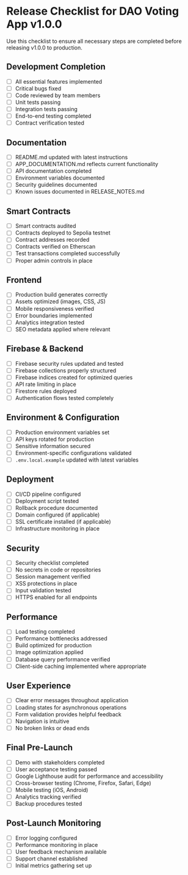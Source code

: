 # Release Checklist for DAO Voting App v1.0.0

Use this checklist to ensure all necessary steps are completed before releasing v1.0.0 to production.

## Development Completion

- [ ] All essential features implemented
- [ ] Critical bugs fixed
- [ ] Code reviewed by team members
- [ ] Unit tests passing
- [ ] Integration tests passing
- [ ] End-to-end testing completed
- [ ] Contract verification tested

## Documentation

- [ ] README.md updated with latest instructions
- [ ] APP_DOCUMENTATION.md reflects current functionality
- [ ] API documentation completed
- [ ] Environment variables documented
- [ ] Security guidelines documented
- [ ] Known issues documented in RELEASE_NOTES.md

## Smart Contracts

- [ ] Smart contracts audited
- [ ] Contracts deployed to Sepolia testnet
- [ ] Contract addresses recorded
- [ ] Contracts verified on Etherscan
- [ ] Test transactions completed successfully
- [ ] Proper admin controls in place

## Frontend

- [ ] Production build generates correctly
- [ ] Assets optimized (images, CSS, JS)
- [ ] Mobile responsiveness verified
- [ ] Error boundaries implemented
- [ ] Analytics integration tested
- [ ] SEO metadata applied where relevant

## Firebase & Backend

- [ ] Firebase security rules updated and tested
- [ ] Firebase collections properly structured
- [ ] Firebase indices created for optimized queries
- [ ] API rate limiting in place
- [ ] Firestore rules deployed
- [ ] Authentication flows tested completely

## Environment & Configuration

- [ ] Production environment variables set
- [ ] API keys rotated for production
- [ ] Sensitive information secured
- [ ] Environment-specific configurations validated
- [ ] `.env.local.example` updated with latest variables

## Deployment

- [ ] CI/CD pipeline configured
- [ ] Deployment script tested
- [ ] Rollback procedure documented
- [ ] Domain configured (if applicable)
- [ ] SSL certificate installed (if applicable)
- [ ] Infrastructure monitoring in place

## Security

- [ ] Security checklist completed
- [ ] No secrets in code or repositories
- [ ] Session management verified
- [ ] XSS protections in place
- [ ] Input validation tested
- [ ] HTTPS enabled for all endpoints

## Performance

- [ ] Load testing completed
- [ ] Performance bottlenecks addressed
- [ ] Build optimized for production
- [ ] Image optimization applied
- [ ] Database query performance verified
- [ ] Client-side caching implemented where appropriate

## User Experience

- [ ] Clear error messages throughout application
- [ ] Loading states for asynchronous operations
- [ ] Form validation provides helpful feedback
- [ ] Navigation is intuitive
- [ ] No broken links or dead ends

## Final Pre-Launch

- [ ] Demo with stakeholders completed
- [ ] User acceptance testing passed
- [ ] Google Lighthouse audit for performance and accessibility
- [ ] Cross-browser testing (Chrome, Firefox, Safari, Edge)
- [ ] Mobile testing (iOS, Android)
- [ ] Analytics tracking verified
- [ ] Backup procedures tested

## Post-Launch Monitoring

- [ ] Error logging configured
- [ ] Performance monitoring in place
- [ ] User feedback mechanism available
- [ ] Support channel established
- [ ] Initial metrics gathering set up 